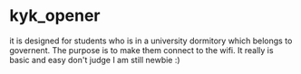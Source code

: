 # kyk_opener
it is designed for students who is in a university dormitory which belongs to governent. The purpose is to make them connect to the wifi. It really is basic and easy don't judge I am still newbie :)
